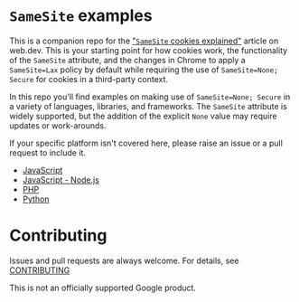 <!--
 Copyright 2019 Google Inc.

 Licensed under the Apache License, Version 2.0 (the "License");
 you may not use this file except in compliance with the License.
 You may obtain a copy of the License at

     http://www.apache.org/licenses/LICENSE-2.0

 Unless required by applicable law or agreed to in writing, software
 distributed under the License is distributed on an "AS IS" BASIS,
 WITHOUT WARRANTIES OR CONDITIONS OF ANY KIND, either express or implied.
 See the License for the specific language governing permissions and
 limitations under the License.
-->

# `SameSite` examples

This is a companion repo for the
["`SameSite` cookies explained"](https://web.dev/samesite-cookies-explained)
article on web.dev. This is your starting point for how cookies work, the
functionality of the `SameSite` attribute, and the changes in Chrome to apply a
`SameSite=Lax` policy by default while requiring the use of
`SameSite=None; Secure` for cookies in a third-party context.

In this repo you'll find examples on making use of `SameSite=None; Secure` in a
variety of languages, libraries, and frameworks. The `SameSite` attribute is
widely supported, but the addition of the explicit `None` value may require
updates or work-arounds.

If your specific platform isn't covered here, please raise an issue or a pull
request to include it.

- [JavaScript](javascript.md)
- [JavaScript - Node.js](javascript-nodejs.md)
- [PHP](php.md)
- [Python](python.md)

# Contributing

Issues and pull requests are always welcome. For details, see [CONTRIBUTING](CONTRIBUTING.md)

This is not an officially supported Google product.
